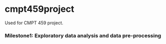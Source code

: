 # cmpt459project
Used for CMPT 459 project.
### Milestone1: Exploratory data analysis and data pre-processing
